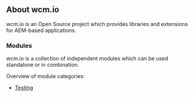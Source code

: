 ## About wcm.io

wcm.io is an Open Source project which provides libraries and extensions for AEM-based applications.

### Modules

wcm.io is a collection of independent modules which can be used standalone or in combination.

Overview of module categories:

* [Testing][testing]

[testing]: http://wcm.io/testing/
